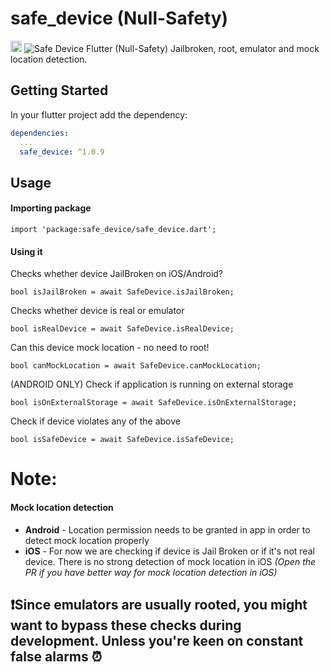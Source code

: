 # safe_device (Null-Safety)

<a href="https://pub.dev/packages/safe_device"><img src="https://img.shields.io/badge/pub-1.0.9-blue" alt="Safe Device" height="18"></a>
<img src="https://imgur.com/Vw4Z93n.png" alt="Safe Device">
Flutter (Null-Safety) Jailbroken, root, emulator and mock location detection.

## Getting Started

In your flutter project add the dependency:

```yml
dependencies:
  ...
  safe_device: ^1.0.9
```


## Usage
#### Importing package
```
import 'package:safe_device/safe_device.dart';
```
#### Using it

Checks whether device JailBroken on iOS/Android?
```
bool isJailBroken = await SafeDevice.isJailBroken;
```
Checks whether device is real or emulator
```
bool isRealDevice = await SafeDevice.isRealDevice;
```
Can this device mock location - no need to root!
```
bool canMockLocation = await SafeDevice.canMockLocation;
```
(ANDROID ONLY) Check if application is running on external storage
```
bool isOnExternalStorage = await SafeDevice.isOnExternalStorage;
```
Check if device violates any of the above
```
bool isSafeDevice = await SafeDevice.isSafeDevice;
```

# Note:
#### Mock location detection
* **Android** - Location permission needs to be granted in app in order to detect mock location properly
* **iOS** - For now we are checking if device is Jail Broken or if it's not real device. There is no strong detection of mock location in iOS *(Open the PR if you have better way for mock location detection in iOS)*

## ❗Since emulators are usually rooted, you might want to bypass these checks during development. Unless you're keen on constant false alarms ⏰
